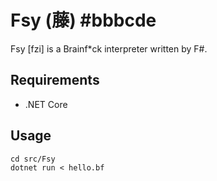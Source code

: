 # Fsy (藤) #bbbcde
Fsy [fzi] is a Brainf*ck interpreter written by F#.

## Requirements

- .NET Core

## Usage

```
cd src/Fsy
dotnet run < hello.bf
```
